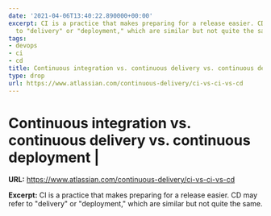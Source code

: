 ```yaml
---
date: '2021-04-06T13:40:22.890000+00:00'
excerpt: CI is a practice that makes preparing for a release easier. CD may refer
  to "delivery" or "deployment," which are similar but not quite the same.
tags:
- devops
- ci
- cd
title: Continuous integration vs. continuous delivery vs. continuous deployment |
type: drop
url: https://www.atlassian.com/continuous-delivery/ci-vs-ci-vs-cd
---
```


# Continuous integration vs. continuous delivery vs. continuous deployment |

**URL:** https://www.atlassian.com/continuous-delivery/ci-vs-ci-vs-cd

**Excerpt:** CI is a practice that makes preparing for a release easier. CD may refer to "delivery" or "deployment," which are similar but not quite the same.
